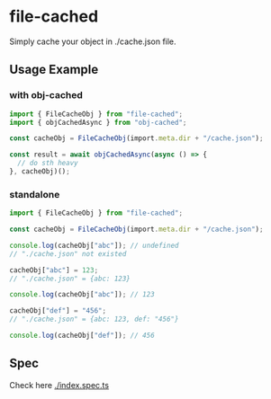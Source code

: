 # file-cached

Simply cache your object in ./cache.json file.

## Usage Example

### with obj-cached

```typescript
import { FileCacheObj } from "file-cached";
import { objCachedAsync } from "obj-cached";

const cacheObj = FileCacheObj(import.meta.dir + "/cache.json");

const result = await objCachedAsync(async () => {
  // do sth heavy
}, cacheObj)();
```

### standalone

```typescript
import { FileCacheObj } from "file-cached";

const cacheObj = FileCacheObj(import.meta.dir + "/cache.json");

console.log(cacheObj["abc"]); // undefined
// "./cache.json" not existed

cacheObj["abc"] = 123;
// "./cache.json" = {abc: 123}

console.log(cacheObj["abc"]); // 123

cacheObj["def"] = "456";
// "./cache.json" = {abc: 123, def: "456"}

console.log(cacheObj["def"]); // 456
```

## Spec

Check here [./index.spec.ts](./index.spec.ts)
